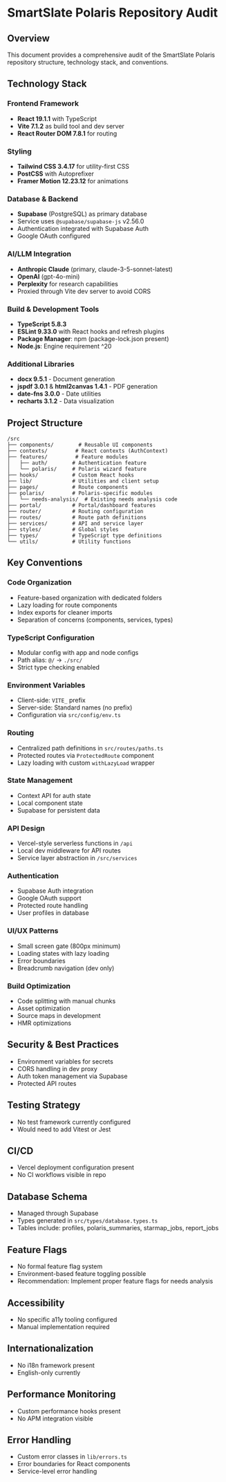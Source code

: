 # SmartSlate Polaris Repository Audit

## Overview
This document provides a comprehensive audit of the SmartSlate Polaris repository structure, technology stack, and conventions.

## Technology Stack

### Frontend Framework
- **React 19.1.1** with TypeScript
- **Vite 7.1.2** as build tool and dev server
- **React Router DOM 7.8.1** for routing

### Styling
- **Tailwind CSS 3.4.17** for utility-first CSS
- **PostCSS** with Autoprefixer
- **Framer Motion 12.23.12** for animations

### Database & Backend
- **Supabase** (PostgreSQL) as primary database
- Service uses `@supabase/supabase-js` v2.56.0
- Authentication integrated with Supabase Auth
- Google OAuth configured

### AI/LLM Integration
- **Anthropic Claude** (primary, claude-3-5-sonnet-latest)
- **OpenAI** (gpt-4o-mini)
- **Perplexity** for research capabilities
- Proxied through Vite dev server to avoid CORS

### Build & Development Tools
- **TypeScript 5.8.3**
- **ESLint 9.33.0** with React hooks and refresh plugins
- **Package Manager**: npm (package-lock.json present)
- **Node.js**: Engine requirement ^20

### Additional Libraries
- **docx 9.5.1** - Document generation
- **jspdf 3.0.1** & **html2canvas 1.4.1** - PDF generation
- **date-fns 3.0.0** - Date utilities
- **recharts 3.1.2** - Data visualization

## Project Structure

```
/src
├── components/        # Reusable UI components
├── contexts/         # React contexts (AuthContext)
├── features/         # Feature modules
│   ├── auth/        # Authentication feature
│   └── polaris/     # Polaris wizard feature
├── hooks/           # Custom React hooks
├── lib/             # Utilities and client setup
├── pages/           # Route components
├── polaris/         # Polaris-specific modules
│   └── needs-analysis/  # Existing needs analysis code
├── portal/          # Portal/dashboard features
├── router/          # Routing configuration
├── routes/          # Route path definitions
├── services/        # API and service layer
├── styles/          # Global styles
├── types/           # TypeScript type definitions
└── utils/           # Utility functions
```

## Key Conventions

### Code Organization
- Feature-based organization with dedicated folders
- Lazy loading for route components
- Index exports for cleaner imports
- Separation of concerns (components, services, types)

### TypeScript Configuration
- Modular config with app and node configs
- Path alias: `@/` → `./src/`
- Strict type checking enabled

### Environment Variables
- Client-side: `VITE_` prefix
- Server-side: Standard names (no prefix)
- Configuration via `src/config/env.ts`

### Routing
- Centralized path definitions in `src/routes/paths.ts`
- Protected routes via `ProtectedRoute` component
- Lazy loading with custom `withLazyLoad` wrapper

### State Management
- Context API for auth state
- Local component state
- Supabase for persistent data

### API Design
- Vercel-style serverless functions in `/api`
- Local dev middleware for API routes
- Service layer abstraction in `/src/services`

### Authentication
- Supabase Auth integration
- Google OAuth support
- Protected route handling
- User profiles in database

### UI/UX Patterns
- Small screen gate (800px minimum)
- Loading states with lazy loading
- Error boundaries
- Breadcrumb navigation (dev only)

### Build Optimization
- Code splitting with manual chunks
- Asset optimization
- Source maps in development
- HMR optimizations

## Security & Best Practices
- Environment variables for secrets
- CORS handling in dev proxy
- Auth token management via Supabase
- Protected API routes

## Testing Strategy
- No test framework currently configured
- Would need to add Vitest or Jest

## CI/CD
- Vercel deployment configuration present
- No CI workflows visible in repo

## Database Schema
- Managed through Supabase
- Types generated in `src/types/database.types.ts`
- Tables include: profiles, polaris_summaries, starmap_jobs, report_jobs

## Feature Flags
- No formal feature flag system
- Environment-based feature toggling possible
- Recommendation: Implement proper feature flags for needs analysis

## Accessibility
- No specific a11y tooling configured
- Manual implementation required

## Internationalization
- No i18n framework present
- English-only currently

## Performance Monitoring
- Custom performance hooks present
- No APM integration visible

## Error Handling
- Custom error classes in `lib/errors.ts`
- Error boundaries for React components
- Service-level error handling

